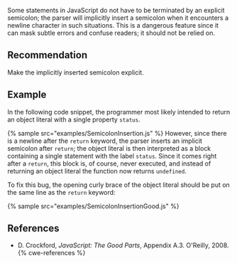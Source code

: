 Some statements in JavaScript do not have to be terminated by an explicit semicolon; the parser will implicitly insert a semicolon when it encounters a newline character in such situations. This is a dangerous feature since it can mask subtle errors and confuse readers; it should not be relied on.


## Recommendation
Make the implicitly inserted semicolon explicit.


## Example
In the following code snippet, the programmer most likely intended to return an object literal with a single property `status`.

{% sample src="examples/SemicolonInsertion.js" %}
However, since there is a newline after the `return` keyword, the parser inserts an implicit semicolon after `return`; the object literal is then interpreted as a block containing a single statement with the label `status`. Since it comes right after a `return`, this block is, of course, never executed, and instead of returning an object literal the function now returns `undefined`.

To fix this bug, the opening curly brace of the object literal should be put on the same line as the `return` keyword:

{% sample src="examples/SemicolonInsertionGood.js" %}

## References
* D. Crockford, *JavaScript: The Good Parts*, Appendix A.3. O'Reilly, 2008.
{% cwe-references %}
